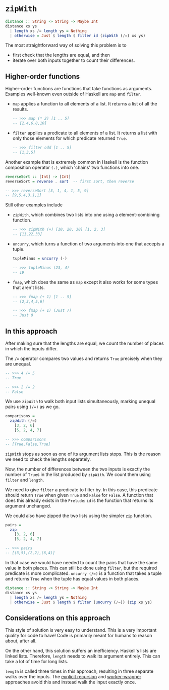 # `zipWith`

```haskell
distance :: String -> String -> Maybe Int
distance xs ys
  | length xs /= length ys = Nothing
  | otherwise = Just $ length $ filter id (zipWith (/=) xs ys)
```

The most straightforward way of solving this problem is to

- first check that the lengths are equal, and then
- iterate over both inputs together to count their differences.


## Higher-order functions

Higher-order functions are functions that take functions as arguments.
Examples well-known even outside of Haskell are `map` and `filter`.

- `map` applies a function to all elements of a list.
  It returns a list of all the results.
  ```haskell
  -- >>> map (* 2) [1 .. 5]
  -- [2,4,6,8,10]
  ```
- `filter` applies a predicate to all elements of a list.
  It returns a list with only those elements for which predicate returned `True`.
  ```haskell
  -- >>> filter odd [1 .. 5]
  -- [1,3,5]
  ```

Another example that is extremely common in Haskell is the function composition operator `(.)`, which 'chains' two functions into one.

```haskell
reverseSort :: [Int] -> [Int]
reverseSort = reverse . sort  -- first sort, then reverse

-- >>> reverseSort [3, 1, 4, 1, 5, 9]
-- [9,5,4,3,1,1]
```

Still other examples include

- `zipWith`, which combines two lists into one using a element-combining function.
  ```haskell
  -- >>> zipWith (+) [10, 20, 30] [1, 2, 3]
  -- [11,22,33]
  ```
- `uncurry`, which turns a function of two arguments into one that accepts a tuple.
  ```haskell
  tupleMinus = uncurry (-)

  -- >>> tupleMinus (23, 4)
  -- 19
  ```
- `fmap`, which does the same as `map` except it also works for some types that aren't lists.
  ```haskell
  -- >>> fmap (+ 1) [1 .. 5]
  -- [2,3,4,5,6]

  -- >>> fmap (+ 1) (Just 7)
  -- Just 8
  ```


## In this approach

After making sure that the lengths are equal, we count the number of places in which the inputs differ.

The `/=` operator compares two values and returns `True` precisely when they are unequal.

```haskell
-- >>> 4 /= 5
-- True

-- >>> 2 /= 2
-- False
```

We use `zipWith` to walk both input lists simultaneously, marking unequal pairs using `(/=)` as we go.

```haskell
comparisons =
  zipWith (/=)
    [3, 2, 6]
    [5, 2, 4, 7]

-- >>> comparisons
-- [True,False,True]
```

`zipWith` stops as soon as one of its argument lists stops.
This is the reason we need to check the lengths separately.

Now, the number of differences between the two inputs is exactly the number of `True`s in the list produced by `zipWith`.
We count them using `filter` and `length`.

We need to give `filter` a predicate to filter by.
In this case, this predicate should return `True` when given `True` and `False` for `False`.
A function that does this already exists in the `Prelude`: `id` is the function that returns its argument unchanged.

We could also have zipped the two lists using the simpler `zip` function.

```haskell
pairs =
  zip
    [3, 2, 6]
    [5, 2, 4, 7]

-- >>> pairs
-- [(3,5),(2,2),(6,4)]
```

In that case we would have needed to count the pairs that have the same value in both places.
This can still be done using `filter`, but the required predicate is more complicated.
`uncurry (/=)` is a function that takes a tuple and returns `True` when the tuple has equal values in both places.

```haskell
distance :: String -> String -> Maybe Int
distance xs ys
  | length xs /= length ys = Nothing
  | otherwise = Just $ length $ filter (uncurry (/=)) (zip xs ys)
```


## Considerations on this approach

This style of solution is very easy to understand.
This is a very important quality for code to have!
Code is primarily meant for humans to reason about, after all.

On the other hand, this solution suffers an inefficiency.
Haskell's lists are linked lists.
Therefore, `length` needs to walk its argument entirely.
This can take a lot of time for long lists.

`length` is called three times in this approach, resulting in three separate walks over the inputs.
The [explicit recursion][recursion] and [worker&ndash;wrapper][worker-wrapper] approaches avoid this and instead walk the input exactly once.


[recursion]:
    https://exercism.org/tracks/haskell/exercises/hamming/approaches/recursion
    "Approach: recurse by hand"
[worker-wrapper]:
    https://exercism.org/tracks/haskell/exercises/hamming/approaches/worker-wrapper
    "Approach: use a worker&ndash;wrapper construct"
